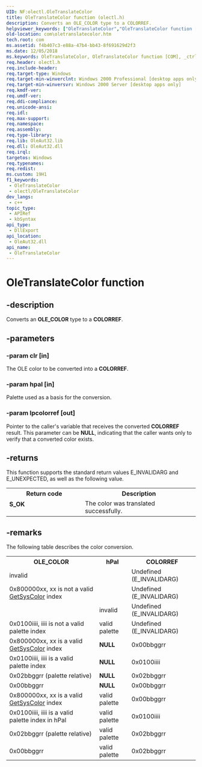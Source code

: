 ```yaml
---
UID: NF:olectl.OleTranslateColor
title: OleTranslateColor function (olectl.h)
description: Converts an OLE_COLOR type to a COLORREF.
helpviewer_keywords: ["OleTranslateColor","OleTranslateColor function [COM]","_ctrl_OleTranslateColor","com.oletranslatecolor","olectl/OleTranslateColor"]
old-location: com\oletranslatecolor.htm
tech.root: com
ms.assetid: f4b407c3-e88a-47b4-bb43-8f691629d2f3
ms.date: 12/05/2018
ms.keywords: OleTranslateColor, OleTranslateColor function [COM], _ctrl_OleTranslateColor, com.oletranslatecolor, olectl/OleTranslateColor
req.header: olectl.h
req.include-header: 
req.target-type: Windows
req.target-min-winverclnt: Windows 2000 Professional [desktop apps only]
req.target-min-winversvr: Windows 2000 Server [desktop apps only]
req.kmdf-ver: 
req.umdf-ver: 
req.ddi-compliance: 
req.unicode-ansi: 
req.idl: 
req.max-support: 
req.namespace: 
req.assembly: 
req.type-library: 
req.lib: OleAut32.lib
req.dll: OleAut32.dll
req.irql: 
targetos: Windows
req.typenames: 
req.redist: 
ms.custom: 19H1
f1_keywords:
 - OleTranslateColor
 - olectl/OleTranslateColor
dev_langs:
 - c++
topic_type:
 - APIRef
 - kbSyntax
api_type:
 - DllExport
api_location:
 - OleAut32.dll
api_name:
 - OleTranslateColor
---
```


# OleTranslateColor function


## -description

Converts an <b>OLE_COLOR</b> type to a <b>COLORREF</b>.

## -parameters

### -param clr [in]

The OLE color to be converted into a <b>COLORREF</b>.

### -param hpal [in]

Palette used as a basis for the conversion.

### -param lpcolorref [out]

Pointer to the caller's variable that receives the converted <b>COLORREF</b> result. This parameter can be <b>NULL</b>, indicating that the caller wants only to verify that a converted color exists.

## -returns

This function supports the standard return values E_INVALIDARG and E_UNEXPECTED, as well as the following value.

<table>
<tr>
<th>Return code</th>
<th>Description</th>
</tr>
<tr>
<td width="40%">
<dl>
<dt><b>S_OK</b></dt>
</dl>
</td>
<td width="60%">
The color was translated successfully.

</td>
</tr>
</table>

## -remarks

The following table describes the color conversion.

<table>
<tr>
<th>OLE_COLOR</th>
<th>hPal</th>
<th>COLORREF</th>
</tr>
<tr>
<td>invalid
</td>
<td></td>
<td>Undefined (E_INVALIDARG)
</td>
</tr>
<tr>
<td>0x800000xx, xx is not a valid <a href="/windows/desktop/api/winuser/nf-winuser-getsyscolor">GetSysColor</a> index
</td>
<td></td>
<td>Undefined (E_INVALIDARG)
</td>
</tr>
<tr>
<td></td>
<td>invalid
</td>
<td>Undefined (E_INVALIDARG)
</td>
</tr>
<tr>
<td>  0x0100iiii, iiii is not a valid palette index
 
</td>
<td>valid palette
</td>
<td>Undefined (E_INVALIDARG)
</td>
</tr>
<tr>
<td>0x800000xx, xx is a valid <a href="/windows/desktop/api/winuser/nf-winuser-getsyscolor">GetSysColor</a> index
</td>
<td><b>NULL</b></td>
<td>0x00bbggrr
</td>
</tr>
<tr>
<td>0x0100iiii, iiii is a valid palette index
</td>
<td><b>NULL</b></td>
<td>0x0100iiii
</td>
</tr>
<tr>
<td>0x02bbggrr (palette relative)
</td>
<td><b>NULL</b></td>
<td>0x02bbggrr
</td>
</tr>
<tr>
<td>0x00bbggrr
</td>
<td><b>NULL</b></td>
<td>0x00bbggrr
</td>
</tr>
<tr>
<td>0x800000xx, xx is a valid <a href="/windows/desktop/api/winuser/nf-winuser-getsyscolor">GetSysColor</a> index
</td>
<td>valid palette
</td>
<td>0x00bbggrr
</td>
</tr>
<tr>
<td>0x0100iiii, iiii is a valid palette index in hPal
</td>
<td>valid palette
</td>
<td>0x0100iiii
</td>
</tr>
<tr>
<td>0x02bbggrr (palette relative)
</td>
<td>valid palette
</td>
<td>0x02bbggrr
</td>
</tr>
<tr>
<td>0x00bbggrr
</td>
<td>valid palette
</td>
<td>0x02bbggrr
</td>
</tr>
</table>